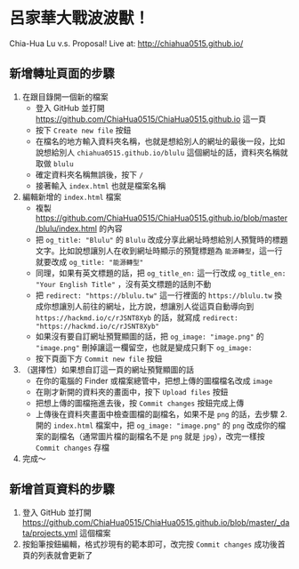 # 呂家華大戰波波獸！

Chia-Hua Lu v.s. Proposal! Live at: http://chiahua0515.github.io/

## 新增轉址頁面的步驟

1. 在跟目錄開一個新的檔案
    - 登入 GitHub 並打開 https://github.com/ChiaHua0515/ChiaHua0515.github.io 這一頁
    - 按下 `Create new file` 按鈕
    - 在檔名的地方輸入資料夾名稱，也就是想給別人的網址的最後一段，比如說想給別人 `chiahua0515.github.io/blulu` 這個網址的話，資料夾名稱就取做 `blulu`
    - 確定資料夾名稱無誤後，按下 `/`
    - 接著輸入 `index.html` 也就是檔案名稱
2. 編輯新增的 `index.html` 檔案
    - 複製 https://github.com/ChiaHua0515/ChiaHua0515.github.io/blob/master/blulu/index.html 的內容
    - 把 `og_title: "Blulu"` 的 `Blulu` 改成分享此網址時想給別人預覽時的標題文字。比如說想讓別人在收到網址時顯示的預覽標題為 `能源轉型`，這一行就要改成 `og_title: "能源轉型"`
    - 同理，如果有英文標題的話，把 `og_title_en:` 這一行改成 `og_title_en: "Your English Title"` ，沒有英文標題的話則不動
    - 把 `redirect: "https://blulu.tw"` 這一行裡面的 `https://blulu.tw` 換成你想讓別人前往的網址，比方說，想讓別人從這頁自動導向到 `https://hackmd.io/c/rJSNT8Xyb` 的話，就寫成 `redirect: "https://hackmd.io/c/rJSNT8Xyb"`
    - 如果沒有要自訂網址預覽顯圖的話，把 `og_image: "image.png"` 的 `"image.png"` 刪掉讓這一欄留空，也就是變成只剩下 `og_image:`
    - 按下頁面下方 `Commit new file` 按鈕
4. （選擇性）如果想自訂這一頁的網址預覽顯圖的話
    - 在你的電腦的 Finder 或檔案總管中，把想上傳的圖檔檔名改成 `image`
    - 在剛才新開的資料夾的畫面中，按下 `Upload files` 按鈕
    - 把想上傳的圖檔拖進去後，按 `Commit changes` 按鈕完成上傳
    - 上傳後在資料夾畫面中檢查圖檔的副檔名，如果不是 `png` 的話，去步驟 2. 開的 `index.html` 檔案中，把 `og_image: "image.png"` 的 `png` 改成你的檔案的副檔名（通常圖片檔的副檔名不是 `png` 就是 `jpg`），改完一樣按 `Commit changes` 存檔
5. 完成～

## 新增首頁資料的步驟

1. 登入 GitHub 並打開 https://github.com/ChiaHua0515/ChiaHua0515.github.io/blob/master/_data/projects.yml 這個檔案
2. 按鉛筆按鈕編輯，格式抄現有的範本即可，改完按 `Commit changes` 成功後首頁的列表就會更新了
